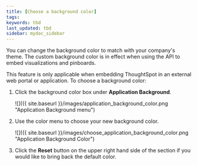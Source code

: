 ```yaml
---
title: [Choose a background color]
tags:
keywords: tbd
last_updated: tbd
sidebar: mydoc_sidebar
---
```

You can change the background color to match with your company's theme. The custom background color is in effect when using the API to embed visualizations and pinboards.

This feature is only applicable when embedding ThoughtSpot in an external web portal or application. To choose a background color:

1. Click the background color box under **Application Background**.

     ![]({{ site.baseurl }}/images/application_background_color.png "Application Background menu")

2. Use the color menu to choose your new background color.

     ![]({{ site.baseurl }}/images/choose_application_background_color.png "Application Background Color")

3. Click the **Reset** button on the upper right hand side of the section if you would like to bring back the default color.
